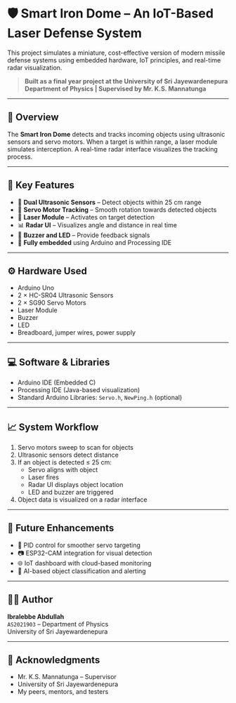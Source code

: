 # 🛡️ Smart Iron Dome – An IoT-Based Laser Defense System

This project simulates a miniature, cost-effective version of modern missile defense systems using embedded hardware, IoT principles, and real-time radar visualization.

> **Built as a final year project at the University of Sri Jayewardenepura**  
> **Department of Physics | Supervised by Mr. K.S. Mannatunga**

---

## 🚀 Overview

The **Smart Iron Dome** detects and tracks incoming objects using ultrasonic sensors and servo motors. When a target is within range, a laser module simulates interception. A real-time radar interface visualizes the tracking process.

---

## 🎯 Key Features

- 🧭 **Dual Ultrasonic Sensors** – Detect objects within 25 cm range
- 🔁 **Servo Motor Tracking** – Smooth rotation towards detected objects
- 🔫 **Laser Module** – Activates on target detection
- 📊 **Radar UI** – Visualizes angle and distance in real time
- 🔔 **Buzzer and LED** – Provide feedback signals
- 🔌 **Fully embedded** using Arduino and Processing IDE

---

## ⚙️ Hardware Used

- Arduino Uno  
- 2 × HC-SR04 Ultrasonic Sensors  
- 2 × SG90 Servo Motors  
- Laser Module  
- Buzzer  
- LED  
- Breadboard, jumper wires, power supply

---

## 💻 Software & Libraries

- Arduino IDE (Embedded C)  
- Processing IDE (Java-based visualization)  
- Standard Arduino Libraries: `Servo.h`, `NewPing.h` (optional)

---

## 📈 System Workflow

1. Servo motors sweep to scan for objects
2. Ultrasonic sensors detect distance
3. If an object is detected ≤ 25 cm:
   - Servo aligns with object
   - Laser fires
   - Radar UI displays object location
   - LED and buzzer are triggered
4. Object data is visualized on a radar interface

---

## 🧠 Future Enhancements

- 🔄 PID control for smoother servo targeting
- 📷 ESP32-CAM integration for visual detection
- 🌐 IoT dashboard with cloud-based monitoring
- 🧠 AI-based object classification and alerting

---

## 👨‍💻 Author

**Ibralebbe Abdullah**  
`AS2021903` – Department of Physics  
University of Sri Jayewardenepura

---

## 🙏 Acknowledgments

- Mr. K.S. Mannatunga – Supervisor  
- University of Sri Jayewardenepura  
- My peers, mentors, and testers  
